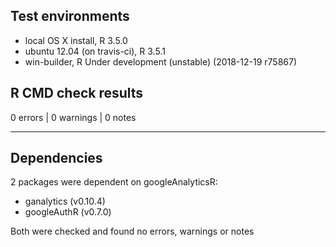 ## Test environments

* local OS X install, R 3.5.0
* ubuntu 12.04 (on travis-ci), R 3.5.1
* win-builder, R Under development (unstable) (2018-12-19 r75867)


## R CMD check results

0 errors | 0 warnings | 0 notes

---

## Dependencies

2 packages were dependent on googleAnalyticsR:

* ganalytics (v0.10.4)
* googleAuthR (v0.7.0)

Both were checked and found no errors, warnings or notes

